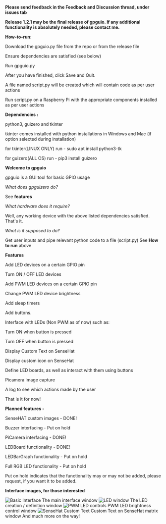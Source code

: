 **Please send feedback in the Feedback and Discussion thread, under issues tab**

**Release 1.2.1 may be the final release of gpguio. If any additional functionality is absolutely needed, please contact me.**

**How-to-run:**

Download the gpguio.py file from the repo or from the release file

Ensure dependencies are satisfied (see below)

Run gpguio.py

After you have finished, click Save and Quit.

A file named script.py will be created which will contain code as per user actions

Run script.py on a Raspberry Pi with the appropriate components installed as per user actions


**Dependencies :**

python3, guizero and tkinter

tkinter comes installed with python installations in Windows and Mac (if option selected during installation)

for tkinter(LINUX ONLY) run - sudo apt install python3-tk

for guizero(ALL OS) run - pip3 install guizero


**Welcome to gpguio**

gpguio is a GUI tool for basic GPIO usage


_What does gpguizero do?_

See **features**


_What hardware does it require?_

Well, any working device with the above listed dependencies satisfied. That's it.


_What is it supposed to do?_

Get user inputs and pipe relevant python code to a file (script.py)
See **How to run** above


**Features**

Add LED devices on a certain GPIO pin

Turn ON / OFF LED devices

Add PWM LED devices on a certain GPIO pin

Change PWM LED device brightness

Add sleep timers

Add buttons.

Interface with LEDs (Non PWM as of now) such as:

  Turn ON when button is pressed

  Turn OFF when button is pressed

Display Custom Text on SenseHat

Display custom icon on SenseHat

Define LED boards, as well as interact with them using buttons

Picamera image capture

A log to see which actions made by the user

That is it for now!

**Planned features -**

SenseHAT custom images - DONE!

Buzzer interfacing - Put on hold

PiCamera interfacing - DONE!

LEDBoard functionality - DONE!

LEDBarGraph functionality - Put on hold

Full RGB LED functionality - Put on hold

Put on hold indicates that the functionality may or may not be added, please request, if you want it to be added.


**Interface images, for those interested**

![Basic Interface](https://user-images.githubusercontent.com/68515826/88478558-163e8a80-cf67-11ea-9bbf-268ca0fe1b36.png)
The main interface window
![LED window](https://user-images.githubusercontent.com/68515826/88478651-b1cffb00-cf67-11ea-83a5-56776dce61ea.png)
The LED creation / definition window
![PWM LED controls](https://user-images.githubusercontent.com/68515826/88478672-d88e3180-cf67-11ea-9d16-0adc9768e144.png)
PWM LED brightness control window
![SenseHat Custom Text](https://user-images.githubusercontent.com/68515826/88478724-3589e780-cf68-11ea-8a34-a34414ce262d.png)
Custom Text on SenseHat matrix window
And much more on the way!
